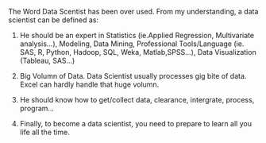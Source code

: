 
The Word Data Scentist has been over used. From my understanding, a data scientist can be defined as:

1. He should be an expert in Statistics (ie.Applied Regression, Multivariate analysis...), Modeling, Data Mining, Professional Tools/Language (ie. SAS, R, Python, Hadoop, SQL, Weka, Matlab,SPSS...), Data Visualization (Tableau, SAS...)

2. Big Volumn of Data. Data Scientist usually processes gig bite of data. Excel can hardly handle that huge volumn.

3. He should know how to get/collect data, clearance, intergrate, process, program...

4. Finally, to become a data scientist, you need to prepare to learn all you life all the time. 
